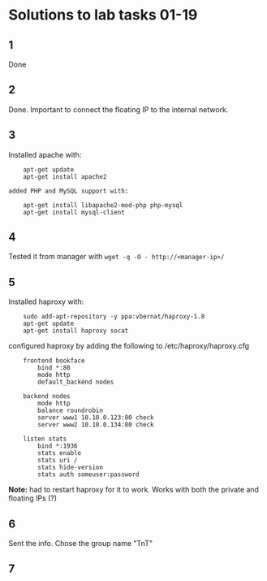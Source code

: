 # Solutions to lab tasks 01-19

## 1 

Done

## 2

Done. Important to connect the floating IP to the internal network.

## 3 

Installed apache with:

        apt-get update
        apt-get install apache2

    added PHP and MySQL support with:

        apt-get install libapache2-mod-php php-mysql
        apt-get install mysql-client

## 4 

Tested it from manager with `wget -q -O - http://<manager-ip>/`

## 5 

Installed haproxy with:

        sudo add-apt-repository -y ppa:vbernat/haproxy-1.8
        apt-get update
        apt-get install haproxy socat

configured haproxy by adding the following to /etc/haproxy/haproxy.cfg

        frontend bookface
            bind *:80
            mode http
            default_backend nodes

        backend nodes
            mode http
            balance roundrobin
            server www1 10.10.0.123:80 check
            server www2 10.10.0.134:80 check

        listen stats
            bind *:1936
            stats enable
            stats uri /
            stats hide-version
            stats auth someuser:password

**Note:** had to restart haproxy for it to work. Works with both the private and floating IPs (?)

## 6 

Sent the info. Chose the group name "TnT"

## 7 
